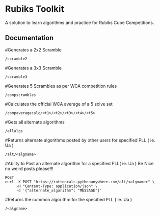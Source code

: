 # Rubiks Toolkit
A solution to learn algorithms and practice for Rubiks Cube Competitions.

## Documentation 
#Generates a 2x2 Scramble
```
/scramble2
```
#Generates a 3x3 Scramble
```
/scramble3
```
#Generates 5 Scrambles as per WCA competition rules
```
/compscrambles
```
#Calculates the official WCA average of a 5 solve set
```
/compaveragecalc/<t1>/<t2>/<t3>/<t4>/<t5>
```
#Gets all alternate algorithms 
```
/allalgs
```
#Returns alternate algorithms posted by other users for specified PLL ( ie. Ua )
```
/alt/<algname>
```
#Abiity to Post an alternate algorithm for a specified PLL( ie. Ua ) Be Nice no weird posts please!!!
```
POST
curl -X POST "https://rottencalc.pythonanywhere.com/alt/<algname>" \
     -H "Content-Type: application/json" \
     -d '{"alternate_algorithm": "MESSAGE"}'

```
#Returns the common algorithm for the specified PLL ( ie. Ua )
```
/<algname>
```
